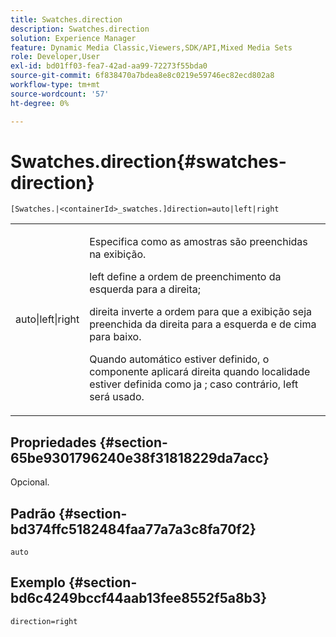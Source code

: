 ```yaml
---
title: Swatches.direction
description: Swatches.direction
solution: Experience Manager
feature: Dynamic Media Classic,Viewers,SDK/API,Mixed Media Sets
role: Developer,User
exl-id: bd01ff03-fea7-42ad-aa99-72273f55bda0
source-git-commit: 6f838470a7bdea8e8c0219e59746ec82ecd802a8
workflow-type: tm+mt
source-wordcount: '57'
ht-degree: 0%

---
```


# Swatches.direction{#swatches-direction}

`[Swatches.|<containerId>_swatches.]direction=auto|left|right`

<table id="table_B4B930A32C0742F4932BF071B9EEA9F4"> 
 <tbody> 
  <tr> 
   <td> <p> <span class="codeph"> auto|left|right </span> </p> </td> 
   <td> <p> Especifica como as amostras são preenchidas na exibição. </p> <p> <span class="codeph"> left </span> define a ordem de preenchimento da esquerda para a direita; </p> <p> <span class="codeph"> direita </span> inverte a ordem para que a exibição seja preenchida da direita para a esquerda e de cima para baixo. </p> <p>Quando <span class="codeph"> automático </span> estiver definido, o componente aplicará <span class="codeph"> direita </span> quando localidade estiver definida como <span class="codeph"> ja </span>; caso contrário, left será usado. </p> </td> 
  </tr> 
 </tbody> 
</table>

## Propriedades {#section-65be9301796240e38f31818229da7acc}

Opcional.

## Padrão {#section-bd374ffc5182484faa77a7a3c8fa70f2}

`auto`

## Exemplo {#section-bd6c4249bccf44aab13fee8552f5a8b3}

`direction=right`
